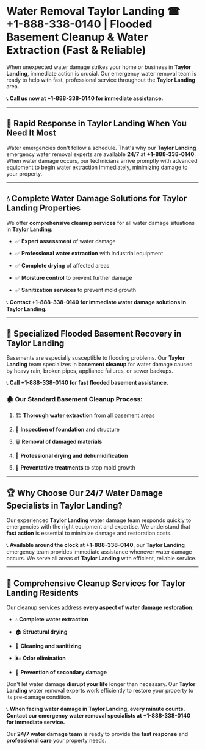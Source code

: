 # Water Removal Taylor Landing ☎ +1-888-338-0140 | Flooded Basement Cleanup & Water Extraction (Fast & Reliable)

When unexpected water damage strikes your home or business in **Taylor Landing**, immediate action is crucial. Our emergency water removal team is ready to help with fast, professional service throughout the **Taylor Landing** area. 

📞 **Call us now at +1-888-338-0140 for immediate assistance.**
---
## 🚀 Rapid Response in Taylor Landing When You Need It Most
Water emergencies don't follow a schedule. That's why our **Taylor Landing** emergency water removal experts are available **24/7** at **+1-888-338-0140**. When water damage occurs, our technicians arrive promptly with advanced equipment to begin water extraction immediately, minimizing damage to your property.
---
## 💧 Complete Water Damage Solutions for Taylor Landing Properties
We offer **comprehensive cleanup services** for all water damage situations in **Taylor Landing**:
- ✅ **Expert assessment** of water damage  
- ✅ **Professional water extraction** with industrial equipment  
- ✅ **Complete drying** of affected areas  
- ✅ **Moisture control** to prevent further damage  
- ✅ **Sanitization services** to prevent mold growth  
📞 **Contact +1-888-338-0140 for immediate water damage solutions in Taylor Landing.**
---
## 🌊 Specialized Flooded Basement Recovery in Taylor Landing
Basements are especially susceptible to flooding problems. Our **Taylor Landing** team specializes in **basement cleanup** for water damage caused by heavy rain, broken pipes, appliance failures, or sewer backups. 
📞 **Call +1-888-338-0140 for fast flooded basement assistance.**
### 🏚️ Our Standard Basement Cleanup Process:
1. 🏗️ **Thorough water extraction** from all basement areas  
2. 🔎 **Inspection of foundation** and structure  
3. 🗑️ **Removal of damaged materials**  
4. 💨 **Professional drying and dehumidification**  
5. 🚫 **Preventative treatments** to stop mold growth  
---
## 🏆 Why Choose Our 24/7 Water Damage Specialists in Taylor Landing?
Our experienced **Taylor Landing** water damage team responds quickly to emergencies with the right equipment and expertise. We understand that **fast action** is essential to minimize damage and restoration costs.
📞 **Available around the clock at +1-888-338-0140**, our **Taylor Landing** emergency team provides immediate assistance whenever water damage occurs. We serve all areas of **Taylor Landing** with efficient, reliable service.
---
## 🧹 Comprehensive Cleanup Services for Taylor Landing Residents
Our cleanup services address **every aspect of water damage restoration**:
- 💧 **Complete water extraction**  
- 🏠 **Structural drying**  
- 🧼 **Cleaning and sanitizing**  
- 🌬️ **Odor elimination**  
- 🚫 **Prevention of secondary damage**  
Don't let water damage **disrupt your life** longer than necessary. Our **Taylor Landing** water removal experts work efficiently to restore your property to its pre-damage condition.
📞 **When facing water damage in Taylor Landing, every minute counts. Contact our emergency water removal specialists at +1-888-338-0140 for immediate service.**
Our **24/7 water damage team** is ready to provide the **fast response** and **professional care** your property needs.
